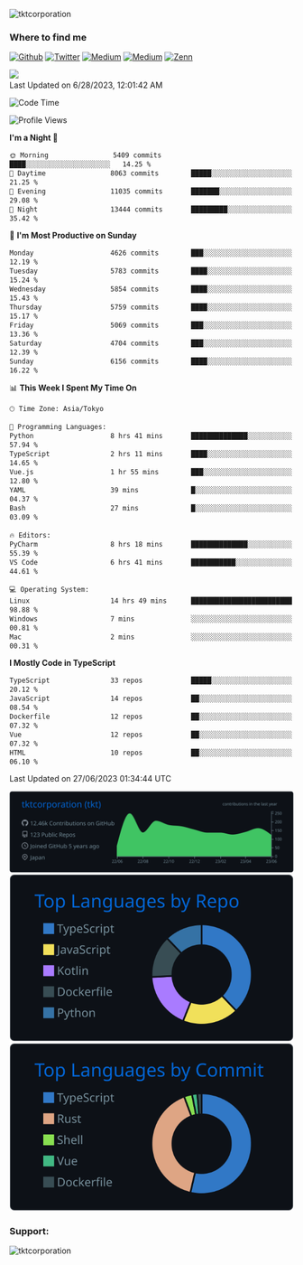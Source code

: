 <p align="left"> <img src="https://komarev.com/ghpvc/?username=tktcorporation&label=Profile%20views&color=0e75b6&style=flat" alt="tktcorporation" /> </p>

<h3>Where to find me</h3>
<p>
<a href="https://github.com/tktcorporation" target="_blank"><img alt="Github" src="https://img.shields.io/badge/GitHub-%2312100E.svg?&style=for-the-badge&logo=Github&logoColor=white" /></a>
<a href="https://twitter.com/tktcorporation" target="_blank"><img alt="Twitter" src="https://img.shields.io/badge/twitter-%231DA1F2.svg?&style=for-the-badge&logo=twitter&logoColor=white" /></a>
<a href="https://www.linkedin.com/in/tktcorporation" target="_blank"><img alt="Medium" src="https://img.shields.io/badge/linkdin-0a66c2.svg?&style=for-the-badge&logo=linkedin&logoColor=white" /></a>
<a href="https://qiita.com/tktcorporation" target="_blank"><img alt="Medium" src="https://img.shields.io/badge/qiita-55C500.svg?&style=for-the-badge&logo=qiita&logoColor=white" /></a>
<a href="https://zenn.dev/tktcorporation" target="_blank"><img alt="Zenn" src="https://img.shields.io/badge/Zenn-3EA8FF.svg?&style=for-the-badge&logo=Zenn&logoColor=white" /></a>
</p>

<!--START_SECTION:lapras-card-->
<a href="https://lapras.com/public/tktcorporation" target="_blank" rel="noopener noreferrer"><img src="https://lapras-card-generator.vercel.app/api/svg?e=3.86&b=3.48&i=3.58&b1=%23232323&b2=%236d6d6d&i1=%23212121&i2=%23818181&l=en" width="300" ></a>  
Last Updated on 6/28/2023, 12:01:42 AM
<!--END_SECTION:lapras-card-->
  
<!--START_SECTION:waka-->
![Code Time](http://img.shields.io/badge/Code%20Time-1%2C051%20hrs%2023%20mins-blue)

![Profile Views](http://img.shields.io/badge/Profile%20Views-0-blue)

**I'm a Night 🦉** 

```text
🌞 Morning                5409 commits        ████░░░░░░░░░░░░░░░░░░░░░   14.25 % 
🌆 Daytime                8063 commits        █████░░░░░░░░░░░░░░░░░░░░   21.25 % 
🌃 Evening                11035 commits       ███████░░░░░░░░░░░░░░░░░░   29.08 % 
🌙 Night                  13444 commits       █████████░░░░░░░░░░░░░░░░   35.42 % 
```
📅 **I'm Most Productive on Sunday** 

```text
Monday                   4626 commits        ███░░░░░░░░░░░░░░░░░░░░░░   12.19 % 
Tuesday                  5783 commits        ████░░░░░░░░░░░░░░░░░░░░░   15.24 % 
Wednesday                5854 commits        ████░░░░░░░░░░░░░░░░░░░░░   15.43 % 
Thursday                 5759 commits        ████░░░░░░░░░░░░░░░░░░░░░   15.17 % 
Friday                   5069 commits        ███░░░░░░░░░░░░░░░░░░░░░░   13.36 % 
Saturday                 4704 commits        ███░░░░░░░░░░░░░░░░░░░░░░   12.39 % 
Sunday                   6156 commits        ████░░░░░░░░░░░░░░░░░░░░░   16.22 % 
```


📊 **This Week I Spent My Time On** 

```text
🕑︎ Time Zone: Asia/Tokyo

💬 Programming Languages: 
Python                   8 hrs 41 mins       ██████████████░░░░░░░░░░░   57.94 % 
TypeScript               2 hrs 11 mins       ████░░░░░░░░░░░░░░░░░░░░░   14.65 % 
Vue.js                   1 hr 55 mins        ███░░░░░░░░░░░░░░░░░░░░░░   12.80 % 
YAML                     39 mins             █░░░░░░░░░░░░░░░░░░░░░░░░   04.37 % 
Bash                     27 mins             █░░░░░░░░░░░░░░░░░░░░░░░░   03.09 % 

🔥 Editors: 
PyCharm                  8 hrs 18 mins       ██████████████░░░░░░░░░░░   55.39 % 
VS Code                  6 hrs 41 mins       ███████████░░░░░░░░░░░░░░   44.61 % 

💻 Operating System: 
Linux                    14 hrs 49 mins      █████████████████████████   98.88 % 
Windows                  7 mins              ░░░░░░░░░░░░░░░░░░░░░░░░░   00.81 % 
Mac                      2 mins              ░░░░░░░░░░░░░░░░░░░░░░░░░   00.31 % 
```

**I Mostly Code in TypeScript** 

```text
TypeScript               33 repos            █████░░░░░░░░░░░░░░░░░░░░   20.12 % 
JavaScript               14 repos            ██░░░░░░░░░░░░░░░░░░░░░░░   08.54 % 
Dockerfile               12 repos            ██░░░░░░░░░░░░░░░░░░░░░░░   07.32 % 
Vue                      12 repos            ██░░░░░░░░░░░░░░░░░░░░░░░   07.32 % 
HTML                     10 repos            ██░░░░░░░░░░░░░░░░░░░░░░░   06.10 % 
```




 Last Updated on 27/06/2023 01:34:44 UTC
<!--END_SECTION:waka-->

[![](https://raw.githubusercontent.com/tktcorporation/tktcorporation/master/profile-summary-card-output/github_dark/0-profile-details.svg)](https://github.com/vn7n24fzkq/github-profile-summary-cards)
[![](https://raw.githubusercontent.com/tktcorporation/tktcorporation/master/profile-summary-card-output/github_dark/1-repos-per-language.svg)](https://github.com/vn7n24fzkq/github-profile-summary-cards) [![](https://raw.githubusercontent.com/tktcorporation/tktcorporation/master/profile-summary-card-output/github_dark/2-most-commit-language.svg)](https://github.com/vn7n24fzkq/github-profile-summary-cards)

<h3 align="left">Support:</h3>
<p><a href="https://www.buymeacoffee.com/tktcorporation"> <img align="left" src="https://cdn.buymeacoffee.com/buttons/v2/default-yellow.png" height="50" width="210" alt="tktcorporation" /></a></p><br><br>
